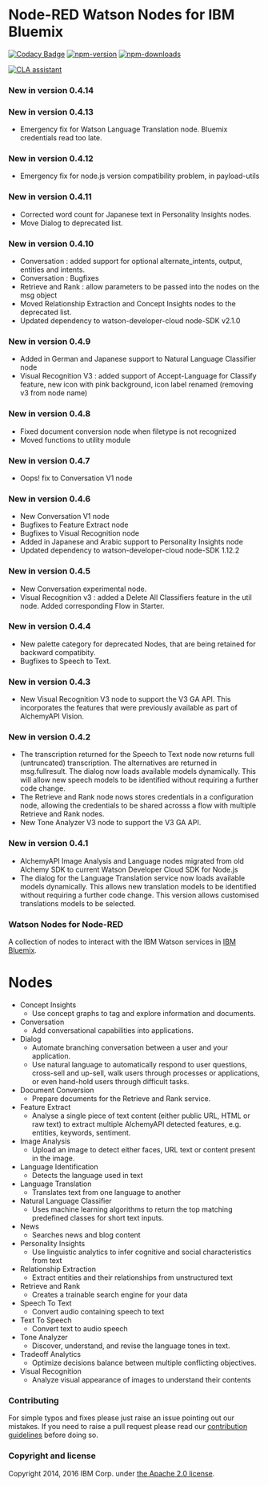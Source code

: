 Node-RED Watson Nodes for IBM Bluemix
=====================================

[![Codacy Badge](https://api.codacy.com/project/badge/Grade/4f98536040924add9da4ca1deecb72b4)](https://www.codacy.com/app/BetaWorks-NodeRED-Watson/node-red-node-watson?utm_source=github.com&amp;utm_medium=referral&amp;utm_content=watson-developer-cloud/node-red-node-watson&amp;utm_campaign=Badge_Grade)
[![npm-version](https://img.shields.io/npm/v/node-red-node-watson.svg)](https://www.npmjs.com/package/node-red-node-watson)
[![npm-downloads](https://img.shields.io/npm/dm/node-red-node-watson.svg)](https://www.npmjs.com/package/node-red-node-watson)

<a href="https://cla-assistant.io/watson-developer-cloud/node-red-node-watson"><img src="https://cla-assistant.io/readme/badge/watson-developer-cloud/node-red-node-watson" alt="CLA assistant" /></a>

### New in version 0.4.14

### New in version 0.4.13
- Emergency fix for Watson Language Translation node. Bluemix credentials read too late.

### New in version 0.4.12
- Emergency fix for node.js version compatibility problem, in payload-utils

### New in version 0.4.11
- Corrected word count for Japanese text in Personality Insights nodes.
- Move Dialog to deprecated list.

### New in version 0.4.10
- Conversation : added support for optional alternate_intents, output, entities and intents.
- Conversation : Bugfixes
- Retrieve and Rank : allow parameters to be passed into the nodes on the msg object
- Moved Relationship Extraction and Concept Insights nodes to the deprecated list.
- Updated dependency to watson-developer-cloud node-SDK v2.1.0

### New in version 0.4.9
- Added in German and Japanese support to Natural Language Classifier node
- Visual Recognition V3 : added support of Accept-Language for Classify feature, new icon with pink background, icon label renamed (removing v3 from node name)

### New in version 0.4.8
- Fixed document conversion node when filetype is not recognized
- Moved functions to utility module

### New in version 0.4.7
- Oops! fix to Conversation V1 node

### New in version 0.4.6
- New Conversation V1 node
- Bugfixes to Feature Extract node
- Bugfixes to Visual Recognition node
- Added in Japanese and Arabic support to Personality Insights node
- Updated dependency to watson-developer-cloud node-SDK 1.12.2

### New in version 0.4.5
- New Conversation experimental node.
- Visual Recognition v3 : added a Delete All Classifiers feature in the util node. Added corresponding Flow in Starter.

### New in version 0.4.4
- New palette category for deprecated Nodes, that are being retained for backward compatibity.
- Bugfixes to Speech to Text.

### New in version 0.4.3
- New Visual Recognition V3 node to support the V3 GA API. This incorporates the features that were previously
available as part of AlchemyAPI Vision.

### New in version 0.4.2
- The transcription returned for the Speech to Text node now returns full (untruncated) transcription. The
alternatives are returned in msg.fullresult. The dialog now loads available models dynamically. This will
allow new speech models to be identified without requiring a further code change.
- The Retrieve and Rank node nows stores credentials in a configuration node, allowing the credentials to be
shared acrosss a flow with multiple Retrieve and Rank nodes.
- New Tone Analyzer V3 node to support the V3 GA API.

### New in version 0.4.1
- AlchemyAPI Image Analysis and Language nodes migrated from old Alchemy SDK to current
Watson Developer Cloud SDK for Node.js
- The dialog for the Language Translation service now loads available models dynamically. This allows
new translation models to be identified without requiring a further code change. This version
allows customised translations models to be selected.

### Watson Nodes for Node-RED
A collection of nodes to interact with the IBM Watson services in [IBM Bluemix](http://bluemix.net).

# Nodes

- Concept Insights
    - Use concept graphs to tag and explore information and documents.
- Conversation
    - Add conversational capabilities into applications.
- Dialog
    - Automate branching conversation between a user and your application.
    - Use natural language to automatically respond to user questions, cross-sell and up-sell, walk users through processes or applications, or even hand-hold users through difficult tasks.
- Document Conversion
    - Prepare documents for the Retrieve and Rank service.
- Feature Extract
    - Analyse a single piece of text content (either public URL, HTML or raw text)
      to extract multiple AlchemyAPI detected features, e.g. entities, keywords,
      sentiment.           
- Image Analysis
    - Upload an image to detect either faces, URL text or
      content present in the image.
- Language Identification
    - Detects the language used in text
- Language Translation
    - Translates text from one language to another    
- Natural Language Classifier
    - Uses machine learning algorithms to return the top matching predefined classes for short text inputs.
- News
    - Searches news and blog content    
- Personality Insights
    - Use linguistic analytics to infer cognitive and social characteristics from text
- Relationship Extraction
    - Extract entities and their relationships from unstructured text
- Retrieve and Rank
    - Creates a trainable search engine for your data    
- Speech To Text
    - Convert audio containing speech to text
- Text To Speech
    - Convert text to audio speech
- Tone Analyzer
    - Discover, understand, and revise the language tones in text.
- Tradeoff Analytics
    - Optimize decisions balance between multiple conflicting objectives.
- Visual Recognition
    - Analyze visual appearance of images to understand their contents


### Contributing

For simple typos and fixes please just raise an issue pointing out our mistakes.
If you need to raise a pull request please read our [contribution guidelines](https://github.com/watson-developer-cloud/node-red-node-watson/blob/master/CONTRIBUTING.md)
before doing so.

### Copyright and license

Copyright 2014, 2016 IBM Corp. under [the Apache 2.0 license](LICENSE).
